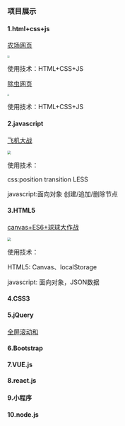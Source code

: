 ### 项目展示<br>

####    1.html+css+js <br>

   [农场网页](https://hehe1794.github.io/%E5%86%9C%E5%9C%BA%E7%BD%91%E9%A1%B5/header.html)<br>

<img src="D:\hehe1794.github.io\图片\farm.jpg" style="zoom:33%;" />

   使用技术：HTML+CSS+JS

   [除虫网页](https://hehe1794.github.io/%E9%99%A4%E8%99%AB%E7%BD%91%E9%A1%B5/)<br>

<img src="D:\hehe1794.github.io\图片\deinsectization.jpg" style="zoom: 25%;" />

  使用技术：HTML+CSS+JS



####    2.javascript<br>

   [飞机大战](https://hehe1794.github.io/%E9%A3%9E%E6%9C%BA%E5%A4%A7%E6%88%98/plane.html)<br>

<img src="D:\hehe1794.github.io\图片\plane.png" style="zoom: 50%;" />

使用技术：

css:position  transition  LESS

javascript:面向对象  创建/追加/删除节点



####    3.HTML5<br>

   [canvas+ES6+球球大作战](https://hehe1794.github.io/ball/)<br>

<img src="D:\hehe1794.github.io\图片\ball.png" style="zoom:50%;" />

使用技术：

HTML5: Canvas、localStorage

javascript: 面向对象，JSON数据

#### 4.CSS3



#### 5.jQuery

[全屏滚动和]()



#### 6.Bootstrap



#### 7.VUE.js



#### 8.react.js



#### 9.小程序



#### 10.node.js



   
